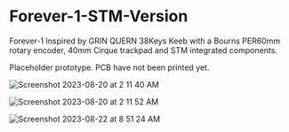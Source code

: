 # Forever-1-STM-Version
Forever-1 Inspired by GRIN QUERN 38Keys Keeb with a Bourns PER60mm rotary encoder, 40mm Cirque trackpad and STM integrated components.

Placeholder prototype. PCB have not been printed yet.

![Screenshot 2023-08-20 at 2 11 40 AM](https://github.com/protieusz/Forever-1-STM-Version/assets/118025702/0c2400d9-f94a-4862-a8d2-9a0a55229e9f)

![Screenshot 2023-08-20 at 2 11 52 AM](https://github.com/protieusz/Forever-1-STM-Version/assets/118025702/e389ee1b-d0da-4d93-a959-c0bd72181c30)

![Screenshot 2023-08-22 at 8 51 24 AM](https://github.com/protieusz/Forever-1-STM-Version/assets/118025702/1502361c-18ab-4989-ab32-daf8645829fd)
